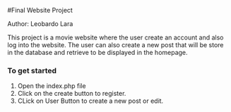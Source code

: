 #Final Website Project 

Author: Leobardo Lara

This project is a movie website where the user create an account and also log into the website.
The user can also create a new post that will be store in the database and retrieve to be displayed in the homepage.

### To get started
1. Open the index.php file
2. Click on the create button to register.
3. CLick on User Button to create a new post or edit.


